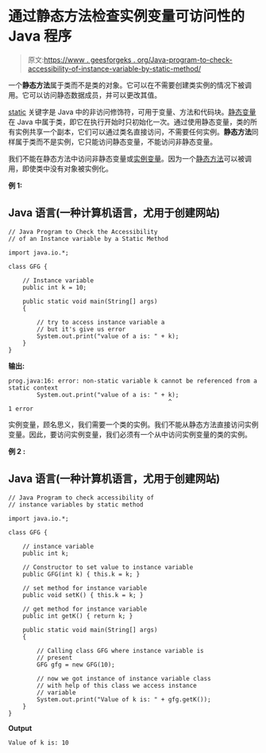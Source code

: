 # 通过静态方法检查实例变量可访问性的 Java 程序

> 原文:[https://www . geesforgeks . org/Java-program-to-check-accessibility-of-instance-variable-by-static-method/](https://www.geeksforgeeks.org/java-program-to-check-the-accessibility-of-an-instance-variable-by-a-static-method/)

一个**静态方法**属于类而不是类的对象。它可以在不需要创建类实例的情况下被调用。它可以访问静态数据成员，并可以更改其值。

[static](https://www.geeksforgeeks.org/static-keyword-java/) 关键字是 Java 中的非访问修饰符，可用于变量、方法和代码块。[静态变量](https://www.geeksforgeeks.org/static-variables-in-java-with-examples/)在 Java 中属于类，即它在执行开始时只初始化一次。通过使用静态变量，类的所有实例共享一个副本，它们可以通过类名直接访问，不需要任何实例。**静态方法**同样属于类而不是实例，它只能访问静态变量，不能访问非静态变量。

我们不能在静态方法中访问非静态变量或[实例变量](https://www.geeksforgeeks.org/variables-in-java/)。因为一个[静态方法](https://www.geeksforgeeks.org/static-methods-vs-instance-methods-java/)可以被调用，即使类中没有对象被实例化。

**例 1:**

## Java 语言(一种计算机语言，尤用于创建网站)

```
// Java Program to Check the Accessibility
// of an Instance variable by a Static Method

import java.io.*;

class GFG {

    // Instance variable
    public int k = 10;

    public static void main(String[] args)
    {

        // try to access instance variable a
        // but it's give us error
        System.out.print("value of a is: " + k);
    }
}
```

**输出:**

```
prog.java:16: error: non-static variable k cannot be referenced from a static context
        System.out.print("value of a is: " + k);
                                             ^
1 error
```

实例变量，顾名思义，我们需要一个类的实例。我们不能从静态方法直接访问实例变量。因此，要访问实例变量，我们必须有一个从中访问实例变量的类的实例。

**例 2 :**

## Java 语言(一种计算机语言，尤用于创建网站)

```
// Java Program to check accessibility of
// instance variables by static method

import java.io.*;

class GFG {

    // instance variable
    public int k;

    // Constructor to set value to instance variable
    public GFG(int k) { this.k = k; }

    // set method for instance variable
    public void setK() { this.k = k; }

    // get method for instance variable
    public int getK() { return k; }

    public static void main(String[] args)
    {

        // Calling class GFG where instance variable is
        // present
        GFG gfg = new GFG(10);

        // now we got instance of instance variable class
        // with help of this class we access instance
        // variable
        System.out.print("Value of k is: " + gfg.getK());
    }
}
```

**Output**

```
Value of k is: 10
```